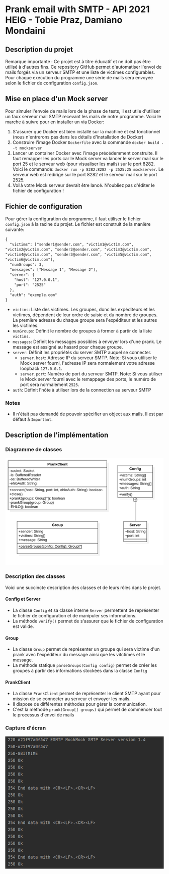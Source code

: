 # Prank email with SMTP - API 2021  HEIG - Tobie Praz, Damiano Mondaini

## Description du projet

Remarque importante : Ce projet est à titre éducatif et ne doit pas être utilisé à d'autres fins.
Ce repository GitHub permet d'automatiser l'envoi de mails forgés via un serveur SMTP et une liste de victimes configurables.
Pour chaque exécution du programme une série de mails sera envoyée selon le fichier de configuration `config.json`.

## Mise en place d'un Mock server

Pour simuler l'envoie de mails lors de la phase de tests, il est utile d'utiliser un faux serveur mail SMTP recevant les mails de notre programme. Voici le marche à suivre pour en installer un via Docker:

1. S'assurer que Docker est bien installé sur la machine et est fonctionnel (nous n'entrerons pas dans les détails d'installation de Docker)
2. Construire l'image Docker `Dockerfile` avec la commande `docker build . -t mockserver`
3. Lancer un container Docker avec l'image précédemment construite. Il faut remapper les ports car le Mock server va lancer le server mail sur le port 25 et le serveur web (pour visualiser les mails) sur le port 8282. Voici le commande: `docker run -p 8282:8282 -p 2525:25 mockserver`. Le serveur web est redirigé sur le port 8282 et le serveur mail sur le port 2525.
4. Voilà votre Mock serveur devrait être lancé. N'oubliez pas d'éditer le fichier de configuration !

## Fichier de configuration

Pour gérer la configuration du programme, il faut utiliser le fichier `config.json` à la racine du projet. Le fichier est construit de la manière suivante:
```
{
  "victims": ["sender1@sender.com", "victim1@victim.com", "victim2@victim.com", "sender2@sender.com", "victim3@victim.com", "victim4@victim.com", "sender3@sender.com", "victim5@victim.com", "victim6@victim.com"],
  "numGroups": 3,
  "messages": ["Message 1", "Message 2"],
  "server": {
    "host": "127.0.0.1",
    "port": "2525"
  },
  "auth": "exemple.com"
}
```

* `victims`: Liste des victimes. Les groupes, donc les expéditeurs et les victimes, dépendent de leur ordre de saisie et du nombre de groupes. La première adresse du chaque groupe sera l'expéditeur et les autres les victimes.
* `numGroups`: Définit le nombre de groupes à former à partir de la liste `victims`.
* `messages`: Définit les messages possibles à envoyer lors d'une prank. Le message est assigné au hasard pour chaque groupe.
* `server`: Définit les propriétés du server SMTP auquel se connecter.
  * `server.host`: Adresse IP du serveur SMTP. Note: Si vous utiliser le Mock server fourni, l'adresse IP sera normalement votre adresse loopback `127.0.0.1`.
  * `server.port`: Numéro de port du serveur SMTP. Note: Si vous utiliser le Mock server fourni avec le remappage des ports, le numéro de port  sera normalement `2525`.
* `auth`: Définit l'hôte à utiliser lors de la connection au serveur SMTP

### Notes

* Il n'était pas demandé de pouvoir spécifier un object aux mails. Il est par défaut à `Important`.

## Description de l'implémentation

### Diagramme de classes

![Diagramme de classes](figures/SMTP.png "Diagramme de classes")

### Description des classes

Voici une succincte description des classes et de leurs rôles dans le projet.

#### Config et Server

* La classe `Config` et sa classe interne `Server` permettent de représenter le fichier de configuration et de manipuler ses informations.
* La méthode `verify()` permet de s'assurer que le fichier de configuration est valide.

#### Group

* La classe `Group` permet de représenter un groupe qui sera victime d'un prank avec l'expéditeur du message ainsi que les vitctimes et le message.
* La méthode statique `parseGroups(Config config)` permet de créer les groupes à partir des informations stockées dans la classe `Config`

#### PrankClient

* La classe `PrankClient` permet de représenter le client SMTP ayant pour mission de se connecter au serveur et envoyer les mails.
* Il dispose de différentes méthodes pour gérer la communication.
* C'est la méthode `prank(Group[] groups)` qui permet de commencer tout le processus d'envoi de mails

### Capture d'écran

![Echange](figures/echange.png "Echange")